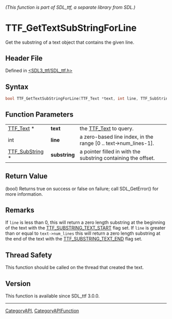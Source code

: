 ###### (This function is part of SDL_ttf, a separate library from SDL.)
# TTF_GetTextSubStringForLine

Get the substring of a text object that contains the given line.

## Header File

Defined in [<SDL3_ttf/SDL_ttf.h>](https://github.com/libsdl-org/SDL_ttf/blob/main/include/SDL3_ttf/SDL_ttf.h)

## Syntax

```c
bool TTF_GetTextSubStringForLine(TTF_Text *text, int line, TTF_SubString *substring);
```

## Function Parameters

|                                  |               |                                                                 |
| -------------------------------- | ------------- | --------------------------------------------------------------- |
| [TTF_Text](TTF_Text) *           | **text**      | the [TTF_Text](TTF_Text) to query.                              |
| int                              | **line**      | a zero-based line index, in the range [0 .. text->num_lines-1]. |
| [TTF_SubString](TTF_SubString) * | **substring** | a pointer filled in with the substring containing the offset.   |

## Return Value

(bool) Returns true on success or false on failure; call SDL_GetError() for
more information.

## Remarks

If `line` is less than 0, this will return a zero length substring at the
beginning of the text with the
[TTF_SUBSTRING_TEXT_START](TTF_SUBSTRING_TEXT_START) flag set. If `line` is
greater than or equal to `text->num_lines` this will return a zero length
substring at the end of the text with the
[TTF_SUBSTRING_TEXT_END](TTF_SUBSTRING_TEXT_END) flag set.

## Thread Safety

This function should be called on the thread that created the text.

## Version

This function is available since SDL_ttf 3.0.0.

----
[CategoryAPI](CategoryAPI), [CategoryAPIFunction](CategoryAPIFunction)

